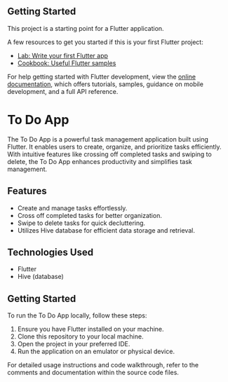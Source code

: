 ## Getting Started

This project is a starting point for a Flutter application.

A few resources to get you started if this is your first Flutter project:

- [Lab: Write your first Flutter app](https://docs.flutter.dev/get-started/codelab)
- [Cookbook: Useful Flutter samples](https://docs.flutter.dev/cookbook)

For help getting started with Flutter development, view the
[online documentation](https://docs.flutter.dev/), which offers tutorials,
samples, guidance on mobile development, and a full API reference.

# To Do App

The To Do App is a powerful task management application built using Flutter. It enables users to create, organize, and prioritize tasks efficiently. With intuitive features like crossing off completed tasks and swiping to delete, the To Do App enhances productivity and simplifies task management.

## Features

- Create and manage tasks effortlessly.
- Cross off completed tasks for better organization.
- Swipe to delete tasks for quick decluttering.
- Utilizes Hive database for efficient data storage and retrieval.

## Technologies Used

- Flutter
- Hive (database)

## Getting Started

To run the To Do App locally, follow these steps:

1. Ensure you have Flutter installed on your machine.
2. Clone this repository to your local machine.
3. Open the project in your preferred IDE.
4. Run the application on an emulator or physical device.

For detailed usage instructions and code walkthrough, refer to the comments and documentation within the source code files.

